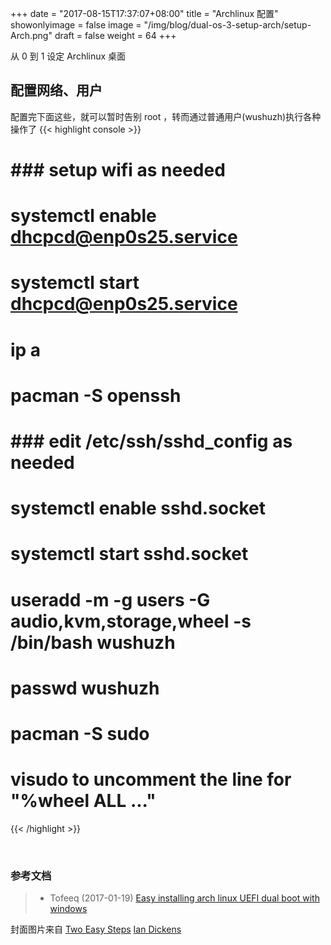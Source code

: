 +++
date = "2017-08-15T17:37:07+08:00"
title = "Archlinux 配置"
showonlyimage = false
image = "/img/blog/dual-os-3-setup-arch/setup-Arch.png"
draft = false
weight = 64
+++

从 0 到 1 设定 Archlinux 桌面
<!--more-->

## 配置网络、用户

配置完下面这些，就可以暂时告别 root ，转而通过普通用户(wushuzh)执行各种操作了
{{< highlight console >}}
# ### setup wifi as needed
# systemctl enable dhcpcd@enp0s25.service
# systemctl start dhcpcd@enp0s25.service
# ip a

# pacman -S openssh
# ### edit /etc/ssh/sshd_config as needed
# systemctl enable sshd.socket
# systemctl start sshd.socket

# useradd -m -g users -G audio,kvm,storage,wheel -s /bin/bash wushuzh
# passwd wushuzh

# pacman -S sudo
# visudo to uncomment the line for "%wheel ALL ..."
{{< /highlight >}}

<br />

### 参考文档

> - Tofeeq (2017-01-19) [Easy installing arch linux UEFI dual boot with windows](https://lampjs.wordpress.com/2017/01/19/easy-installing-arch-linux-dual-boot-with-windows-uefi-or-mbr-for-beginners/)


封面图片来自 [Two Easy Steps](https://dribbble.com/shots/2266220-Two-Easy-Steps) <a href="https://dribbble.com/iandickens"><i class="fa fa-dribbble" aria-hidden="true"></i> Ian Dickens</a>  
